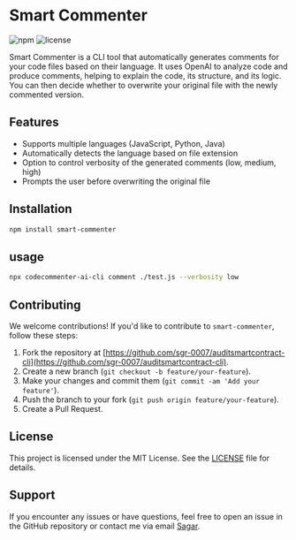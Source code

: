 # Smart Commenter

![npm](https://img.shields.io/npm/v/smart-commenter)
![license](https://img.shields.io/npm/l/smart-commenter)

Smart Commenter is a CLI tool that automatically generates comments for your code files based on their language. It uses OpenAI to analyze code and produce comments, helping to explain the code, its structure, and its logic. You can then decide whether to overwrite your original file with the newly commented version.

## Features

- Supports multiple languages (JavaScript, Python, Java)
- Automatically detects the language based on file extension
- Option to control verbosity of the generated comments (low, medium, high)
- Prompts the user before overwriting the original file

## Installation

```bash
npm install smart-commenter
```
## usage

```bash
npx codecommenter-ai-cli comment ./test.js --verbosity low 
```

## Contributing

We welcome contributions! If you'd like to contribute to `smart-commenter`, follow these steps:

1. Fork the repository at [https://github.com/sgr-0007/auditsmartcontract-cli](https://github.com/sgr-0007/auditsmartcontract-cli).
2. Create a new branch (`git checkout -b feature/your-feature`).
3. Make your changes and commit them (`git commit -am 'Add your feature'`).
4. Push the branch to your fork (`git push origin feature/your-feature`).
5. Create a Pull Request.

## License

This project is licensed under the MIT License. See the [LICENSE](./LICENSE) file for details.

## Support

If you encounter any issues or have questions, feel free to open an issue in the GitHub repository or contact me via email [Sagar](sagarhs0007@gmail.com).

